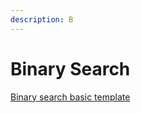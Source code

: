 ```yaml
---
description: B
---
```


# Binary Search

[Binary search basic template](https://www.1point3acres.com/bbs/thread-747061-1-1.html)

